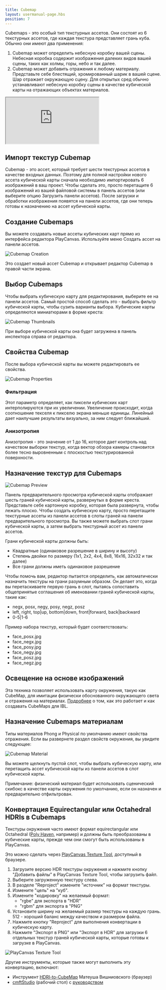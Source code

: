 ```yaml
---
title: Cubemap
layout: usermanual-page.hbs
position: 7
---
```


Cubemaps - это особый тип текстурных ассетов. Они состоят из 6 текстурных ассетов, где каждая текстура представляет грань куба. Обычно они имеют два применения:

1. Cubemap может определить небесную коробку вашей сцены. Небесная коробка содержит изображения далеких видов вашей сцены, таких как холмы, горы, небо и так далее.
2. Cubemap может добавить отражения к любому материалу. Представьте себе блестящий, хромированный шарик в вашей сцене. Шар отражает окружающую сцену. Для открытых сред обычно устанавливают небесную коробку сцены в качестве кубической карты на отражающих объектах материалов.

<iframe loading="lazy" src="https://playcanv.as/b/xp7v1oFB/" title="Cubemap"></iframe>

## Импорт текстур Cubemap

Cubemap - это ассет, который требует шести текстурных ассетов в качестве входных данных. Поэтому для полной настройки нового ассета кубической карты сначала необходимо импортировать 6 изображений в ваш проект. Чтобы сделать это, просто перетащите 6 изображений из вашей файловой системы в панель ассетов (или выберите опцию Загрузить панели ассетов). После загрузки и обработки изображения появятся на панели ассетов, где они теперь готовы к назначению на ассет кубической карты.

## Создание Cubemaps

Вы можете создавать новые ассеты кубических карт прямо из интерфейса редактора PlayCanvas. Используйте меню Создать ассет на панели ассетов.

![Cubemap Creation][1]

Это создает новый ассет Cubemap и открывает редактор Cubemap в правой части экрана.

## Выбор Cubemaps

Чтобы выбрать кубическую карту для редактирования, выберите ее на панели ассетов. Самый простой способ сделать это - выбрать фильтр кубической карты, чтобы сузить варианты выбора. Кубические карты определяются миниатюрами в форме креста:

![Cubemap Thumbnails][2]

При выборе кубической карты она будет загружена в панель инспектора справа от редактора.

## Свойства Cubemap

После выбора кубической карты вы можете редактировать ее свойства.

![Cubemap Properties][3]

### Фильтрация
Этот параметр определяет, как пиксели кубических карт интерполируются при их увеличении. Увеличение происходит, когда соотношение текселя к пикселю экрана меньше единицы. Линейный дает наилучшие результаты визуально, за ним следует ближайший.

### Анизотропия
Анизотропия - это значение от 1 до 16, которое дает контроль над качеством выборки текстур, когда вектор обзора камеры становится более тесно выровненным с плоскостью текстурированной поверхности.

## Назначение текстур для Cubemaps

![Cubemap Preview][4]

Панель предварительного просмотра кубической карты отображает шесть граней кубической карты, развернутых в форме креста. Представьте себе картонную коробку, которая была развернута, чтобы лежать плоско. Чтобы создать кубическую карту, просто перетащите текстурные ассеты из панели ассетов в слоты граней на панели предварительного просмотра. Вы также можете выбрать слот грани кубической карты, а затем выбрать текстурный ассет из панели ассетов.

Грани кубической карты должны быть:

* Квадратные (одинаковое разрешение в ширину и высоту)
* Степень двойки по размеру (1x1, 2x2, 4x4, 8x8, 16x16, 32x32 и так далее)
* Все грани должны иметь одинаковое разрешение

Чтобы помочь вам, редактор пытается определить, как автоматически назначить текстуры на грани разумным образом. Он делает это, когда вы перетаскиваете первую грань в слот, пытаясь сопоставить общепринятые соглашения об именовании граней кубической карты, такие как:

* negx, posx, negy, posy, negz, posz
* left, right, top|up, bottom|down, front|forward, back|backward
* 0-5|1-6

Пример набора текстур, который будет соответствовать:

* face_posx.jpg
* face_negx.jpg
* face_posy.jpg
* face_negy.jpg
* face_posz.jpg
* face_negz.jpg

## Освещение на основе изображений

Эта техника позволяет использовать карту окружения, такую как CubeMap, для имитации физически обоснованного окружающего света и отражения на материалах. [Подробнее][6] о том, как это работает и как создавать CubeMaps для IBL.

## Назначение Cubemaps материалам

Типы материалов Phong и Physical по умолчанию имеют свойства отражения. Если вы развернете раздел свойств окружения, вы увидите следующее:

![Cubemap Material][5]

Вы можете щелкнуть пустой слот, чтобы выбрать кубическую карту, или перетащить ассет кубической карты из панели ассетов в слот кубической карты.

Примечание: физический материал будет использовать сценический скибокс в качестве карты окружения по умолчанию, если он назначен и предварительно отфильтрован.

## Конвертация Equirectangular или Octahedral HDRIs в Cubemaps

Текстуры окружения часто имеют формат equirectangular или Octahedral ([Poly Haven][7], например) и должны быть преобразованы в кубические карты, прежде чем они смогут быть использованы в PlayCanvas.

Это можно сделать через [PlayCanvas Texture Tool][8], доступный в браузере.

1. Загрузите версию HDR текстуры окружения и нажмите кнопку "Добавить файлы" в PlayCanvas Texture Tool, чтобы загрузить файл.
2. Выберите загруженную текстуру слева.
3. В разделе "Reproject" измените "источник" на формат текстуры.
4. Измените "цель" на "куб".
5. Измените "кодировку" на желаемый формат:
    - "rgbe" для экспорта в "HDR"
    - "rgbm" для экспорта в "PNG"
6. Установите ширину на желаемый размер текстуры на каждую грань. 512 - хороший баланс между качеством и размером файла.
7. Нажмите кнопку "Reproject" для выполнения конвертации в кубическую карту.
8. Нажмите "Экспорт в PNG" или "Экспорт в HDR" для загрузки 6 отдельных текстур граней кубической карты, которые готовы к загрузке в PlayCanvas.

![PlayCanvas Texture Tool][12]

Другие инструменты, которые также могут выполнить эту конвертацию, включают:

* Инструмент [HDRI-to-CubeMap][9] Матеуша Вишниовского (браузер)
* [cmftStudio][10] (рабочий стол) с [руководством][11]


[1]: /images/user-manual/assets/cubemaps/cubemap-create.png
[2]: /images/user-manual/assets/cubemaps/cubemap-thumbnails.png
[3]: /images/user-manual/assets/cubemaps/cubemap-properties.png
[4]: /images/user-manual/assets/cubemaps/cubemap-preview.png
[5]: /images/user-manual/assets/cubemaps/cubemap-material.png
[6]: /user-manual/graphics/physical-rendering/image-based-lighting/
[7]: https://polyhaven.com/hdris
[8]: https://playcanvas.com/texture-tool
[9]: https://matheowis.github.io/HDRI-to-CubeMap/
[10]: https://github.com/dariomanesku/cmftStudio
[11]: https://jamie-white.com/webgl/equirectangular-hdr-image-to-face-list/
[12]: /images/user-manual/assets/cubemaps/playcanvas-texture-tool-convert.png
